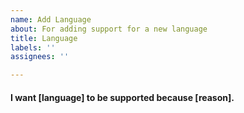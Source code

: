 ```yaml
---
name: Add Language
about: For adding support for a new language
title: Language
labels: ''
assignees: ''

---
```


#### I want [language] to be supported because [reason].
